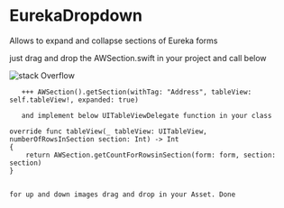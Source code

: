 # EurekaDropdown
Allows to expand and collapse sections of Eureka forms

just drag and drop the AWSection.swift in your project and call below 

![stack Overflow](http://linklyapps.in/images/eureka.gif)

       
       +++ AWSection().getSection(withTag: "Address", tableView: self.tableView!, expanded: true)
       
       and implement below UITableViewDelegate function in your class
       
    override func tableView(_ tableView: UITableView, numberOfRowsInSection section: Int) -> Int
    {
        return AWSection.getCountForRowsinSection(form: form, section: section)
    }
    
    
    for up and down images drag and drop in your Asset. Done

